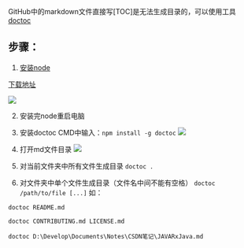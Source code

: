 GitHub中的markdown文件直接写[TOC]是无法生成目录的，可以使用工具[doctoc](https://www.npmjs.com/package/doctoc)

## 步骤：

1. [安装node](https://www.npmjs.com/package/doctoc/tutorial)

  [下载地址](https://nodejs.org/download/release/latest/)

  ![](http://upload-images.jianshu.io/upload_images/9028834-81d91d426d885e46.png?imageMogr2/auto-orient/strip%7CimageView2/2/w/1240)

2. 安装完node重启电脑

3. 安装doctoc
  CMD中输入：`npm install -g doctoc`
  ![](http://upload-images.jianshu.io/upload_images/9028834-a46746c8576a485c.png?imageMogr2/auto-orient/strip%7CimageView2/2/w/1240)

4. 打开md文件目录
  ![](http://upload-images.jianshu.io/upload_images/9028834-57b58a3b6764e062.png?imageMogr2/auto-orient/strip%7CimageView2/2/w/1240)

5. 对当前文件夹中所有文件生成目录
  `doctoc .`

6. 对文件夹中单个文件生成目录（文件名中间不能有空格）
  `doctoc /path/to/file [...]`
  如：

  `doctoc README.md`

  `doctoc CONTRIBUTING.md LICENSE.md`

  `doctoc D:\Develop\Documents\Notes\CSDN笔记\JAVARxJava.md`